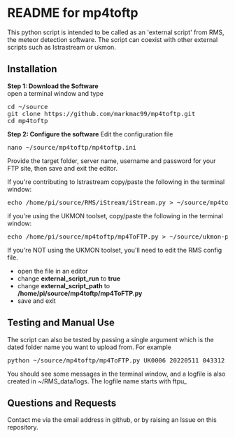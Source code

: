 README for mp4toftp
===================

This python script is intended to be called as an 'external script' from RMS, the meteor detection
software.  The script can coexist with other external scripts such as Istrastream or ukmon.

Installation
------------
**Step 1: Download the Software**  
open a terminal window and type
<pre>
cd ~/source  
git clone https://github.com/markmac99/mp4toftp.git  
cd mp4toftp  
</pre>
**Step 2: Configure the software**
Edit the configuration file 
<pre>
nano ~/source/mp4toftp/mp4toftp.ini  
</pre>
Provide the target folder, server name, username and password for your FTP site, then save and exit the editor. 

If you're contributing to Istrastream copy/paste the following in the terminal window:  
<pre>
echo /home/pi/source/RMS/iStream/iStream.py > ~/source/mp4toftp/extrascript
</pre>

if you're using the UKMON toolset, copy/paste the following in the terminal window:  
<pre>
echo /home/pi/source/mp4toftp/mp4ToFTP.py > ~/source/ukmon-pitools/extrascript
</pre>

If you're NOT using the UKMON toolset, you'll need to edit the RMS config file.
* open the file in an editor
* change **external_script_run** to **true**
* change **external_script_path** to **/home/pi/source/mp4toftp/mp4ToFTP.py**
* save and exit

Testing and Manual Use
----------------------
The script can also be tested by passing a single argument which is the dated folder name you want to upload from. For example
<pre>
python ~/source/mp4toftp/mp4ToFTP.py UK0006_20220511_043312_012356
</pre>
You should see some messages in the terminal window, and a logfile is also created in ~/RMS_data/logs. The logfile name starts with ftpu_

Questions and Requests
----------------------
Contact me via the email address in github, or by raising an Issue on this repository. 
